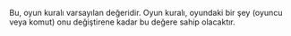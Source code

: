 Bu, oyun kuralı varsayılan değeridir. Oyun kuralı, oyundaki bir şey (oyuncu veya komut) onu değiştirene kadar bu değere sahip olacaktır.